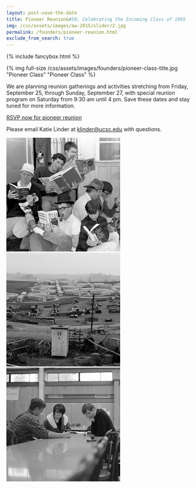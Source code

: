```yaml
---
layout: post-save-the-date
title: Pioneer Reunion&#58; Celebrating the Incoming Class of 1965
img: /css/assets/images/aw-2015/slider/2.jpg
permalink: /founders/pioneer-reunion.html
exclude_from_search: true
---
```


{% include fancybox.html %}

{% img full-size /css/assets/images/founders/pioneer-class-title.jpg "Pioneer Class" "Pioneer Class" %}

We are planning reunion gatherings and activities stretching from Friday, September 25, through Sunday, September 27, with special reunion program on Saturday from 9:30 am until 4 pm.  Save these dates and stay tuned for more information.

<a href="#" class="full-width-button">RSVP now for pioneer reunion</a>

Please email Katie Linder at [klinder@ucsc.edu](mailto:klinder@ucsc.edu) with questions.

<a href="/css/assets/images/founders/pioneer-fight-cocks.jpg" class="fancybox fancy-thumb" title="Pioneer Class: residents of the Fighting Cocks trailer"><img src="/css/assets/images/founders/pioneer-fight-cocks-thumb.jpg" class="fancy-thumb" alt="Pioneer Class: residents of the Fighting Cocks trailer"></a><a href="/css/assets/images/founders/field-house.jpg" class="fancybox fancy-thumb" title="Field House"><img src="/css/assets/images/founders/field-house-thumb.jpg" class="fancy-thumb" alt="Field House"></a><a href="/css/assets/images/founders/field-house-study.jpg" class="fancybox fancy-thumb" title="East Field House interior, with dining tables and unidentified students. December 1965"><img src="/css/assets/images/founders/field-house-study-thumb.jpg" class="fancy-thumb" alt="East Field House interior, with dining tables and unidentified students. December 1965"></a>
